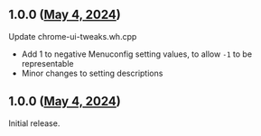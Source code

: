 ## 1.0.0 ([May 4, 2024](https://github.com/ramensoftware/windhawk-mods/blob/418933d40a12c14b77f232191775a0763265e3c8/mods/chrome-ui-tweaks.wh.cpp))

Update chrome-ui-tweaks.wh.cpp

- Add 1 to negative Menuconfig setting values, to allow `-1` to be representable
- Minor changes to setting descriptions

## 1.0.0 ([May 4, 2024](https://github.com/ramensoftware/windhawk-mods/blob/b3ebf52d13f3f97310a05efda846b8d8ccb0c4e5/mods/chrome-ui-tweaks.wh.cpp))

Initial release.

